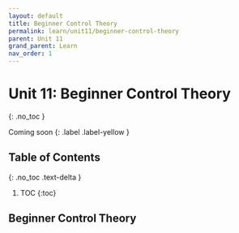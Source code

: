 ```yaml
---
layout: default
title: Beginner Control Theory
permalink: learn/unit11/beginner-control-theory
parent: Unit 11
grand_parent: Learn
nav_order: 1
---
```


<!-- prettier-ignore-start -->

# Unit 11: Beginner Control Theory

{: .no_toc }

Coming soon {: .label .label-yellow }

## Table of Contents

{: .no_toc .text-delta }

1. TOC
{:toc}

<!-- prettier-ignore-end -->

## Beginner Control Theory
